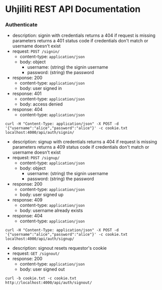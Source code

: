 # Uhjiliti REST API Documentation

### Authenticate

- description: signin with credentials
    returns a 404 if request is missing parameters
    returns a 401 status code if credentials don't match or username doesn't exist
- request: `POST /signin/`
    - content-type: `application/json`
    - body: object
      - username: (string) the signin username
      - password: (string) the password
- response: 200
    - content-type: `application/json`
    - body: user signed in
- response: 401
    - content-type: `application/json`
    - body: access denied
- response: 404
    - content-type: `application/json`
```
curl -H "Content-Type: application/json" -X POST -d '{"username":"alice","password":"alice"}' -c cookie.txt localhost:4000/api/auth/signin/
```


- description: signup with credentials
    returns a 404 if request is missing parameters
    returns a 409 status code if credentials don't match or username doesn't exist
- request: `POST /signup/`
    - content-type: `application/json`
    - body: object
      - username: (string) the signin username
      - password: (string) the password
- response: 200
    - content-type: `application/json`
    - body: user signed up
- response: 409
    - content-type: `application/json`
    - body: username already exists
- response: 404
    - content-type: `application/json`
```
curl -H "Content-Type: application/json" -X POST -d '{"username":"alice","password":"alice"}' -c cookie.txt localhost:4000/api/auth/signup/
```

- description: signout
    resets requestor's cookie
- request: `GET /signout/`
- response: 200
    - content-type: `application/json`
    - body: user signed out
```
curl -b cookie.txt -c cookie.txt http://localhost:4000/api/auth/signout/
```
